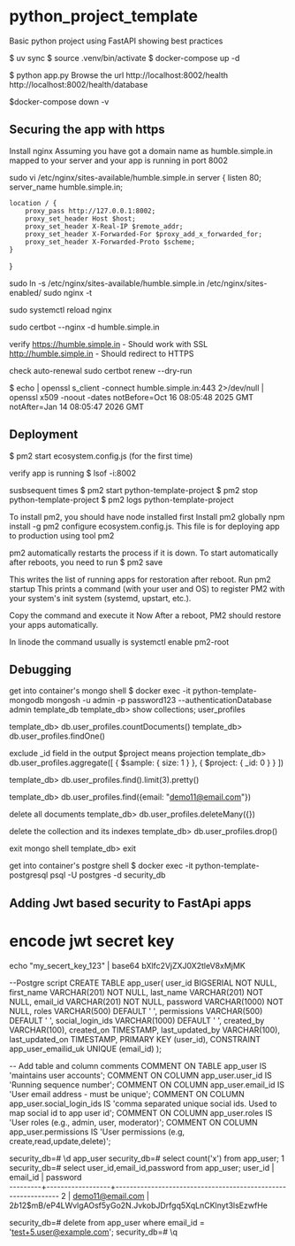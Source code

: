 # python_project_template
Basic python project using FastAPI showing best practices

$ uv sync
$ source .venv/bin/activate
$ docker-compose up -d

$ python app.py
Browse the url
http://localhost:8002/health
http://localhost:8002/health/database

$docker-compose down -v

Securing the app with https
------------------
Install nginx
Assuming you have got a domain name as humble.simple.in
mapped to your server and your app is running in port 8002

sudo vi /etc/nginx/sites-available/humble.simple.in
server {
    listen 80;
    server_name humble.simple.in;

    location / {
        proxy_pass http://127.0.0.1:8002;
        proxy_set_header Host $host;
        proxy_set_header X-Real-IP $remote_addr;
        proxy_set_header X-Forwarded-For $proxy_add_x_forwarded_for;
        proxy_set_header X-Forwarded-Proto $scheme;
    }
}

sudo ln -s /etc/nginx/sites-available/humble.simple.in /etc/nginx/sites-enabled/
sudo nginx -t

sudo systemctl reload nginx

sudo certbot --nginx -d humble.simple.in

verify
https://humble.simple.in - Should work with SSL
http://humble.simple.in - Should redirect to HTTPS

check auto-renewal
sudo certbot renew --dry-run

$ echo | openssl s_client -connect humble.simple.in:443 2>/dev/null | openssl x509 -noout -dates
notBefore=Oct 16 08:05:48 2025 GMT
notAfter=Jan 14 08:05:47 2026 GMT


Deployment
-----------
$ pm2 start ecosystem.config.js  (for the first time)

verify app is running
$ lsof -i:8002

susbsequent times
$ pm2 start python-template-project
$ pm2 stop python-template-project
$ pm2 logs python-template-project

To install pm2, you should have node installed first
Install pm2 globally
npm install -g pm2
configure ecosystem.config.js. This file is for deploying app to 
production using tool pm2

pm2 automatically restarts the process if it is down.
To start automatically after reboots, you need to run
$ pm2 save

This writes the list of running apps for restoration after reboot.
Run pm2 startup
This prints a command (with your user and OS) to register PM2 with your system's 
init system (systemd, upstart, etc.).

Copy the command and execute it
Now After a reboot, PM2 should restore your apps automatically.

In linode the command usually is
systemctl enable pm2-root

Debugging
----------
get into container's mongo shell
$ docker exec -it python-template-mongodb mongosh -u admin -p password123 --authenticationDatabase admin template_db
template_db> show collections;
user_profiles

template_db> db.user_profiles.countDocuments()
template_db> db.user_profiles.findOne()

exclude _id field in the output $project means projection
template_db> db.user_profiles.aggregate([
  { $sample: { size: 1 } },
  { $project: { _id: 0 } }
])

template_db> db.user_profiles.find().limit(3).pretty()

template_db> db.user_profiles.find({email: "demo11@email.com"})

delete all documents
template_db> db.user_profiles.deleteMany({})

delete the collection and its indexes
template_db> db.user_profiles.drop()

exit mongo shell
template_db> exit

get into container's postgre shell
$ docker exec -it python-template-postgresql psql -U postgres -d security_db

Adding Jwt based security to FastApi apps
------------
# encode jwt secret key
echo "my_secert_key_123" | base64
bXlfc2VjZXJ0X2tleV8xMjMK

--Postgre script
CREATE TABLE app_user(
    user_id BIGSERIAL NOT NULL,
    first_name VARCHAR(201) NOT NULL,
    last_name VARCHAR(201) NOT NULL,
    email_id VARCHAR(201) NOT NULL,
    password VARCHAR(1000) NOT NULL,
    roles VARCHAR(500) DEFAULT ' ',
    permissions VARCHAR(500) DEFAULT ' ',
    social_login_ids VARCHAR(1000) DEFAULT ' ',
    created_by VARCHAR(100),
    created_on TIMESTAMP,
    last_updated_by VARCHAR(100),
    last_updated_on TIMESTAMP,
    PRIMARY KEY (user_id),
    CONSTRAINT app_user_emailid_uk UNIQUE (email_id)
);

-- Add table and column comments
COMMENT ON TABLE app_user IS 'maintains user accounts';
COMMENT ON COLUMN app_user.user_id IS 'Running sequence number';
COMMENT ON COLUMN app_user.email_id IS 'User email address - must be unique';
COMMENT ON COLUMN app_user.social_login_ids IS 'comma separated unique social ids. Used to map social id to app user id';
COMMENT ON COLUMN app_user.roles IS 'User roles (e.g., admin, user, moderator)';
COMMENT ON COLUMN app_user.permissions IS 'User permissions (e.g, create,read,update,delete)';

security_db=# \d app_user
security_db=# select count('x') from app_user;
1
security_db=# select user_id,email_id,password from app_user;
 user_id |     email_id     |                           password                           
---------+------------------+--------------------------------------------------------------
       2 | demo11@email.com | $2b$12$mB/eP4LWvlgAOsf5yGo2N.JvkobJDrfgq5XqLnCKlnyt3lsEzwfHe

security_db=# delete from app_user where email_id = 'test+5.user@example.com';
security_db=# \q
